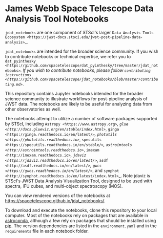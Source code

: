 # James Webb Space Telescope Data Analysis Tool Notebooks


   ``jdat_notebooks`` are one component of STScI's larger `Data Analysis Tools Ecosystem <https://jwst-docs.stsci.edu/jwst-post-pipeline-data-analysis>`_.

   ``jdat_notebooks`` are intended for the broader science community.  If you wish to contribute notebooks or technical expertise, we refer you to `dat_pyinthesky <https://github.com/spacetelescope/dat_pyinthesky/tree/master/jdat_notebooks>`_.  If you wish to contribute notebooks, please follow `contributing instructions <https://github.com/spacetelescope/jdat_notebooks/blob/master/contributing.md>`_.


This repository contains Jupyter notebooks intended for the broader science community to illustrate workflows for post-pipeline analysis of JWST data. The notebooks are likely to be useful for analyzing data from other observatories as well.

The notebooks attempt to utilize a number of software packages supported by STScI, including `Astropy <https://www.astropy.org>`_, `glue <http://docs.glueviz.org/en/stable/index.html>`_, `ginga <https://ginga.readthedocs.io/en/latest/>`_, `photutils <https://photutils.readthedocs.io>`_, `specutils <https://specutils.readthedocs.io/en/stable/>`_, `astroimtools <http://astroimtools.readthedocs.io>`_, `imexam <http://imexam.readthedocs.io>`_, `jdaviz <https://jdaviz.readthedocs.io/en/latest/>`_, `asdf <http://asdf.readthedocs.io/en/latest/>`_, `gwcs <https://gwcs.readthedocs.io/en/latest/>`_, and `synphot <http://synphot.readthedocs.io/en/latest/index.html>`_.  Note jdaviz is STScI's JWST Data Analysis Visualization Tool, designed to be used with spectra, IFU cubes, and multi-object spectroscopy (MOS).

You can view rendered versions of the notebooks at https://spacetelescope.github.io/jdat_notebooks/. 

To download and execute the notebooks, clone this repository to your local computer. Most of the notebooks
rely on packages that are available in [astroconda](https://astroconda.readthedocs.io/en/latest/), although
a few rely on packages that should be installed using [pip](https://pip.pypa.io/en/stable/). The version
dependencies are listed in the `environment.yaml` and in the `requirements` file in each notebook folder.

